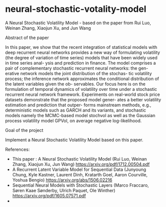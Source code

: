 # neural-stochastic-votality-model

A Neural Stochastic Volatility Model - based on the paper from Rui Luo, Weinan Zhang, Xiaojun Xu, and Jun Wang

Abstract of the paper

In this paper, we show that the recent integration of statistical models with deep recurrent neural networks provides a new way of formulating volatility (the degree of variation of time series) models that have been widely used in time series anal- ysis and prediction in finance. The model comprises a pair of complementary stochastic recurrent neural networks: the gen- erative network models the joint distribution of the stochas- tic volatility process; the inference network approximates the conditional distribution of the latent variables given the ob- servables. Our focus here is on the formulation of temporal dynamics of volatility over time under a stochastic recurrent neural network framework. Experiments on real-world stock price datasets demonstrate that the proposed model gener- ates a better volatility estimation and prediction that outper- forms mainstream methods, e.g., deterministic models such as GARCH and its variants, and stochastic models namely the MCMC-based model stochvol as well as the Gaussian process volatility model GPVol, on average negative log-likelihood.

Goal of the project

Implement a Neural Stochastic Volatility Model based on this paper.
 

References:
- This paper : A Neural Stochastic Volatility Model (Rui Luo, Weinan Zhang, Xiaojun Xu, Jun Wang) https://arxiv.org/pdf/1712.00504.pdf
- A Recurrent Latent Variable Model for Sequential Data (Junyoung Chung, Kyle Kastner, Laurent Dinh, Kratarth Goel, Aaron Courville, Yoshua Bengio) https://arxiv.org/abs/1506.02216
- Sequential Neural Models with Stochastic Layers (Marco Fraccaro, Søren Kaae Sønderby, Ulrich Paquet, Ole Winther) https://arxiv.org/pdf/1605.07571.pdf
- 